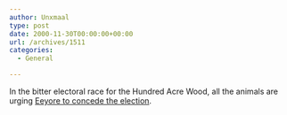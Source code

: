 ```yaml
---
author: Unxmaal
type: post
date: 2000-11-30T00:00:00+00:00
url: /archives/1511
categories:
  - General

---
```

In the bitter electoral race for the Hundred Acre Wood, all the animals are urging [Eeyore to concede the election][1].

 [1]: http://www.untitleddocument.co.uk/Issue23/eeyoreurgedtoconcede.html